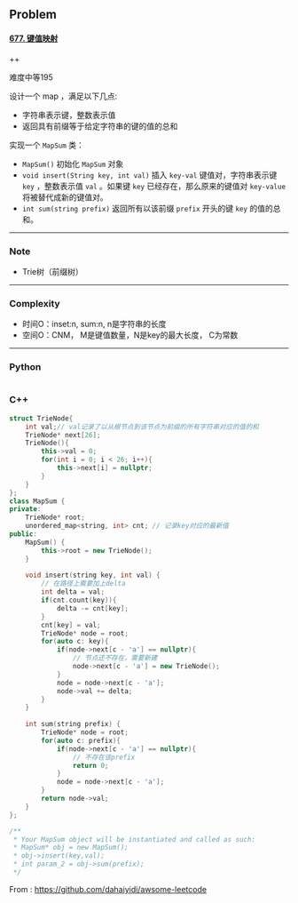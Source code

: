 ## Problem

#### [677. 键值映射](https://leetcode-cn.com/problems/map-sum-pairs/)

++

难度中等195

设计一个 map ，满足以下几点:

- 字符串表示键，整数表示值
- 返回具有前缀等于给定字符串的键的值的总和

实现一个 `MapSum` 类：

- `MapSum()` 初始化 `MapSum` 对象
- `void insert(String key, int val)` 插入 `key-val` 键值对，字符串表示键 `key` ，整数表示值 `val` 。如果键 `key` 已经存在，那么原来的键值对 `key-value` 将被替代成新的键值对。
- `int sum(string prefix)` 返回所有以该前缀 `prefix` 开头的键 `key` 的值的总和。

------

### Note

- Trie树（前缀树）

------

### Complexity

- 时间O：inset:n, sum:n, n是字符串的长度
- 空间O：CNM， M是键值数量，N是key的最大长度， C为常数

------

### Python

```python

```

### C++

```C++
struct TrieNode{
    int val;// val记录了以从根节点到该节点为前缀的所有字符串对应的值的和
    TrieNode* next[26];
    TrieNode(){
        this->val = 0;
        for(int i = 0; i < 26; i++){
            this->next[i] = nullptr;
        }
    }
};
class MapSum {
private:
    TrieNode* root;
    unordered_map<string, int> cnt; // 记录key对应的最新值
public:
    MapSum() {
        this->root = new TrieNode();
    }
    
    void insert(string key, int val) {
        // 在路径上需要加上delta
        int delta = val;
        if(cnt.count(key)){
            delta -= cnt[key];
        }
        cnt[key] = val;
        TrieNode* node = root;
        for(auto c: key){
            if(node->next[c - 'a'] == nullptr){
                // 节点还不存在，需要新建
                node->next[c - 'a'] = new TrieNode();
            }
            node = node->next[c - 'a'];
            node->val += delta;
        }
    }
    
    int sum(string prefix) {
        TrieNode* node = root;
        for(auto c: prefix){
            if(node->next[c - 'a'] == nullptr){
                // 不存在该prefix
                return 0;
            }
            node = node->next[c - 'a'];
        }
        return node->val;
    }
};

/**
 * Your MapSum object will be instantiated and called as such:
 * MapSum* obj = new MapSum();
 * obj->insert(key,val);
 * int param_2 = obj->sum(prefix);
 */
```



From : https://github.com/dahaiyidi/awsome-leetcode
